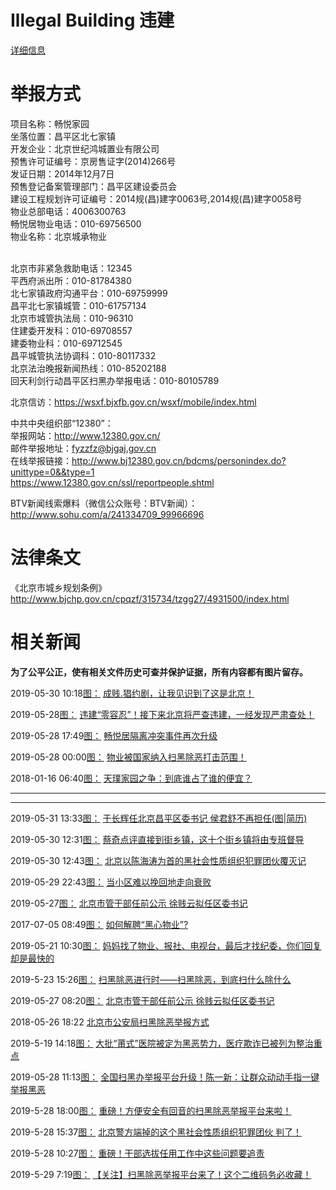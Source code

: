 # Illegal Building 违建

[详细信息](IllegalBuildingInformation/README.md)

# 举报方式

项目名称：畅悦家园<br/>
坐落位置：昌平区北七家镇<br/>
开发企业：北京世纪鸿城置业有限公司<br/>
预售许可证编号：京房售证字(2014)266号<br/>
发证日期：2014年12月7日<br/>
预售登记备案管理部门：昌平区建设委员会<br/>
建设工程规划许可证编号：2014规(昌)建字0063号,2014规(昌)建字0058号<br/>
物业总部电话：4006300763<br/>
畅悦居物业电话：010-69756500<br/>
物业名称：北京城承物业<br/>
 

北京市非紧急救助电话：12345<br/>
平西府派出所：010-81784380<br/>
北七家镇政府沟通平台：010-69759999<br/>
昌平北七家镇城管：010-61757134<br/>
北京市城管执法局：010-96310<br/>
住建委开发科：010-69708557<br/>
建委物业科：010-69712545<br/>
昌平城管执法协调科：010-80117332<br/>
北京法治晚报新闻热线：010-85202188<br/>
回天利剑行动昌平区扫黑办举报电话：010-80105789


北京信访：https://wsxf.bjxfb.gov.cn/wsxf/mobile/index.html



中共中央组织部“12380”：<br/>
举报网站：http://www.12380.gov.cn/<br/>
邮件举报地址：fyzzfz@bjgaj.gov.cn<br/>
在线举报链接：http://www.bj12380.gov.cn/bdcms/personindex.do?unittype=0&&type=1 <br/>
https://www.12380.gov.cn/ssl/reportpeople.shtml


BTV新闻线索爆料（微信公众账号：BTV新闻）：http://www.sohu.com/a/241334709_99966696


# 法律条文

《北京市城乡规划条例》http://www.bjchp.gov.cn/cpqzf/315734/tzgg27/4931500/index.html


# 相关新闻
**为了公平公正，使有相关文件历史可查并保护证据，所有内容都有图片留存。**

2019-05-30 10:18[图：](HistoricalData/news/成贱.猖约剧让我见识到了这是北京.png)
[成贱.猖约剧，让我见识到了这是北京！](https://mp.weixin.qq.com/s/iRTZICpbBZW3vWC0fnQC6Q)

2019-05-28[图：](HistoricalData/news/违建“零容忍”！接下来北京将严查违建，一经发现严肃查处！.png)
[违建“零容忍”！接下来北京将严查违建，一经发现严肃查处！](https://c.m.163.com/news/a/EG8MENHH0525PG7E.html?spss=newsapp)


2019-05-28 17:49[图：](HistoricalData/news/畅悦居隔离冲突事件再次升级.png)
[畅悦居隔离冲突事件再次升级](https://c.m.163.com/news/a/EG9HSSEI0518WHBV.html?spss=wap_refluxdl_2018)

2019-05-28 00:00[图：](HistoricalData/news/物业被国家纳入扫黑除恶打击范围-中所法律咨询.png)
[物业被国家纳入扫黑除恶打击范围！](https://mp.weixin.qq.com/s/FI5LiAoiMrxwvkNNcyFr8g)



2018-01-16 06:40[图：](HistoricalData/news/天璞家园之争：到底谁占了谁的便宜.png)
[天璞家园之争：到底谁占了谁的便宜？](https://weibo.com/ttarticle/p/show?id=2309404196705603086287)


---
---

2019-05-31 13:33[图：]()
[于长辉任北京昌平区委书记 侯君舒不再担任(图|简历)](http://district.ce.cn/newarea/sddy/201905/31/t20190531_32235537.shtml)

2019-05-30 12:31[图：]()
[蔡奇点评直接到街乡镇，这十个街乡镇将由专班督导](https://mp.weixin.qq.com/s/FHS2pw6tBqiPICpxf5Fv_A)

2019-05-30 12:43[图：]()
[北京以陈海涛为首的黑社会性质组织犯罪团伙覆灭记](https://mp.weixin.qq.com/s/TV_AmuTXro4MQlCosA8Q8Q)

2019-05-29 22:43[图：]()
[当小区难以挽回地走向衰败](https://media.weibo.cn/article?id=2309404377417056706871)

2019-05-27[图：]()
[北京市管干部任前公示 徐贱云拟任区委书记](https://news.html5.qq.com/share/7632367055439470914)


2017-07-05 08:49[图：]()
[如何解聘“黑心物业”?](https://house.focus.cn/zixun/7e1dc5383a365a29.html)

2019-05-21 10:30[图：]()
[妈妈找了物业、报社、电视台，最后才找纪委，你们回复却是最快的](https://www.toutiao.com/a6693301985099121160)

2019-5-23 15:26[图：]()
[扫黑除恶进行时——扫黑除恶，到底扫什么除什么](https://mp.weixin.qq.com/s/-6_UUlf1bBrmrEcz22n1iQ)

2019-05-27 08:20[图：]()
[北京市管干部任前公示 徐贱云拟任区委书记](http://finance.ifeng.com/c/7n0eNGGsUFP)

2018-05-26 18:22
[北京市公安局扫黑除恶举报方式](https://baijiahao.baidu.com/s?id=1601521686564308594&wfr=spider&for=pc)

2019-5-19 14:18[图：]()
[大批“莆式”医院被定为黑恶势力，医疗欺诈已被列为整治重点](https://mp.weixin.qq.com/s/fayGkdI1aFHBS_5tnr1gsA)

2019-05-28 11:13[图：]()
[全国扫黑办举报平台升级！陈一新：让群众动动手指一键举报黑恶](https://mbd.baidu.com/newspage/data/landingshare?pageType=1&isBdboxFrom=1&context=%7B%22nid%22%3A%22news_9663550771126997200%22%2C%22sourceFrom%22%3A%22bjh%22%7D)

2019-5-28 18:00[图：]()
[重磅！方便安全有回音的扫黑除恶举报平台来啦！](https://mp.weixin.qq.com/s/SrN4tv9iMFl6YzGY-NziRA)

2019-5-28 15:37[图：]()
[北京警方端掉的这个黑社会性质组织犯罪团伙 判了！](https://mp.weixin.qq.com/s/qx5QzRUTnD2A6fvv5t75-A)

2019-5-28 10:27[图：]()
[重磅！干部选拔任用工作中这些问题要追责](https://mp.weixin.qq.com/s/UvuL3X0dZ8nwR-nI4GIiJw)

2019-5-29 7:19[图：]()
[【关注】扫黑除恶举报平台来了！这个二维码务必收藏！](https://mp.weixin.qq.com/s/u6_2RjZoCV5rpfDN1jk5Pw)





